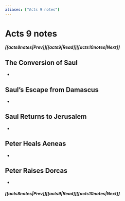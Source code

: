 ```yaml
---
aliases: ["Acts 9 notes"]
---
```

# Acts 9 notes
##### <span class=arrow-left></span>[[acts8notes|Prev]]<span class=navigation-separator></span>[[acts9|Read]]<span class=navigation-separator></span>[[acts10notes|Next]]<span class=arrow-right></span>
## The Conversion of Saul
- 
## Saul’s Escape from Damascus
- 
## Saul Returns to Jerusalem
- 
## Peter Heals Aeneas
- 
## Peter Raises Dorcas
- 
##### <span class=arrow-left></span>[[acts8notes|Prev]]<span class=navigation-separator></span>[[acts9|Read]]<span class=navigation-separator></span>[[acts10notes|Next]]<span class=arrow-right></span>